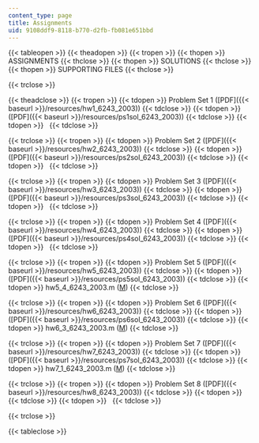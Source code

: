 ```yaml
---
content_type: page
title: Assignments
uid: 9108ddf9-8118-b770-d2fb-fb081e651bbd
---
```


{{< tableopen >}}
{{< theadopen >}}
{{< tropen >}}
{{< thopen >}}
ASSIGNMENTS
{{< thclose >}}
{{< thopen >}}
SOLUTIONS
{{< thclose >}}
{{< thopen >}}
SUPPORTING FILES
{{< thclose >}}

{{< trclose >}}

{{< theadclose >}}
{{< tropen >}}
{{< tdopen >}}
Problem Set 1 ([PDF]({{< baseurl >}}/resources/hw1_6243_2003))
{{< tdclose >}}
{{< tdopen >}}
([PDF]({{< baseurl >}}/resources/ps1sol_6243_2003))
{{< tdclose >}}
{{< tdopen >}}
 
{{< tdclose >}}

{{< trclose >}}
{{< tropen >}}
{{< tdopen >}}
Problem Set 2 ([PDF]({{< baseurl >}}/resources/hw2_6243_2003))
{{< tdclose >}}
{{< tdopen >}}
([PDF]({{< baseurl >}}/resources/ps2sol_6243_2003))
{{< tdclose >}}
{{< tdopen >}}
 
{{< tdclose >}}

{{< trclose >}}
{{< tropen >}}
{{< tdopen >}}
Problem Set 3 ([PDF]({{< baseurl >}}/resources/hw3_6243_2003))
{{< tdclose >}}
{{< tdopen >}}
([PDF]({{< baseurl >}}/resources/ps3sol_6243_2003))
{{< tdclose >}}
{{< tdopen >}}
 
{{< tdclose >}}

{{< trclose >}}
{{< tropen >}}
{{< tdopen >}}
Problem Set 4 ([PDF]({{< baseurl >}}/resources/hw4_6243_2003))
{{< tdclose >}}
{{< tdopen >}}
([PDF]({{< baseurl >}}/resources/ps4sol_6243_2003))
{{< tdclose >}}
{{< tdopen >}}
 
{{< tdclose >}}

{{< trclose >}}
{{< tropen >}}
{{< tdopen >}}
Problem Set 5 ([PDF]({{< baseurl >}}/resources/hw5_6243_2003))
{{< tdclose >}}
{{< tdopen >}}
([PDF]({{< baseurl >}}/resources/ps5sol_6243_2003))
{{< tdclose >}}
{{< tdopen >}}
hw5\_4\_6243\_2003.m ([M](./resolveuid/c399b34bb2ae6b9fa91bbd9efb4843e0))
{{< tdclose >}}

{{< trclose >}}
{{< tropen >}}
{{< tdopen >}}
Problem Set 6 ([PDF]({{< baseurl >}}/resources/hw6_6243_2003))
{{< tdclose >}}
{{< tdopen >}}
([PDF]({{< baseurl >}}/resources/ps6sol_6243_2003))
{{< tdclose >}}
{{< tdopen >}}
hw6\_3\_6243\_2003.m ([M](./resolveuid/9d12bfa0966d83559e4ea441959bef26))
{{< tdclose >}}

{{< trclose >}}
{{< tropen >}}
{{< tdopen >}}
Problem Set 7 ([PDF]({{< baseurl >}}/resources/hw7_6243_2003))
{{< tdclose >}}
{{< tdopen >}}
([PDF]({{< baseurl >}}/resources/ps7sol_6243_2003))
{{< tdclose >}}
{{< tdopen >}}
hw7\_1\_6243\_2003.m ([M](./resolveuid/e3a43d6b53618aeae6970cde3e1fc0ca))
{{< tdclose >}}

{{< trclose >}}
{{< tropen >}}
{{< tdopen >}}
Problem Set 8 ([PDF]({{< baseurl >}}/resources/hw8_6243_2003))
{{< tdclose >}}
{{< tdopen >}}
 
{{< tdclose >}}
{{< tdopen >}}
 
{{< tdclose >}}

{{< trclose >}}

{{< tableclose >}}
